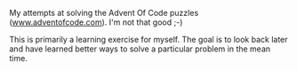 My attempts at solving the Advent Of Code puzzles (www.adventofcode.com). I'm not that good ;-)

This is primarily a learning exercise for myself. The goal is to look back later and have learned better ways to solve
a particular problem in the mean time.

